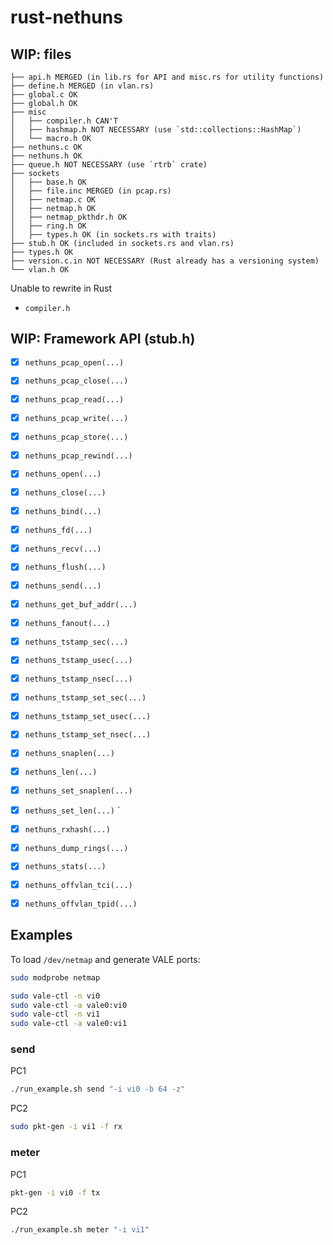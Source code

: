 # rust-nethuns

## WIP: files
```
├── api.h MERGED (in lib.rs for API and misc.rs for utility functions)
├── define.h MERGED (in vlan.rs)
├── global.c OK
├── global.h OK
├── misc
│   ├── compiler.h CAN'T
│   ├── hashmap.h NOT NECESSARY (use `std::collections::HashMap`)
│   └── macro.h OK
├── nethuns.c OK
├── nethuns.h OK
├── queue.h NOT NECESSARY (use `rtrb` crate)
├── sockets
│   ├── base.h OK
│   ├── file.inc MERGED (in pcap.rs)
│   ├── netmap.c OK
│   ├── netmap.h OK
│   ├── netmap_pkthdr.h OK
│   ├── ring.h OK
│   ├── types.h OK (in sockets.rs with traits)
├── stub.h OK (included in sockets.rs and vlan.rs)
├── types.h OK
├── version.c.in NOT NECESSARY (Rust already has a versioning system)
└── vlan.h OK
```

Unable to rewrite in Rust
- `compiler.h`



## WIP: Framework API (stub.h)

- [X] `nethuns_pcap_open(...)`
- [X] `nethuns_pcap_close(...)`
- [X] `nethuns_pcap_read(...)`
- [X] `nethuns_pcap_write(...)`
- [X] `nethuns_pcap_store(...)`
- [X] `nethuns_pcap_rewind(...)`

- [X] `nethuns_open(...)`
- [X] `nethuns_close(...)`
- [X] `nethuns_bind(...)`
- [X] `nethuns_fd(...)`
- [X] `nethuns_recv(...)`
- [X] `nethuns_flush(...)`
- [X] `nethuns_send(...)`
- [X] `nethuns_get_buf_addr(...)`
- [X] `nethuns_fanout(...)`

- [X] `nethuns_tstamp_sec(...)`
- [X] `nethuns_tstamp_usec(...)`
- [X] `nethuns_tstamp_nsec(...)`
- [X] `nethuns_tstamp_set_sec(...)`
- [X] `nethuns_tstamp_set_usec(...)`
- [X] `nethuns_tstamp_set_nsec(...)`

- [X] `nethuns_snaplen(...)`
- [X] `nethuns_len(...)`
- [X] `nethuns_set_snaplen(...)`
- [X] `nethuns_set_len(...)`
`
- [X] `nethuns_rxhash(...)`
- [X] `nethuns_dump_rings(...)`
- [X] `nethuns_stats(...)`

- [X] `nethuns_offvlan_tci(...)`
- [X] `nethuns_offvlan_tpid(...)`


## Examples

To load `/dev/netmap` and generate VALE ports:

```sh
sudo modprobe netmap

sudo vale-ctl -n vi0
sudo vale-ctl -a vale0:vi0
sudo vale-ctl -n vi1
sudo vale-ctl -a vale0:vi1
```


### send

PC1

```sh
./run_example.sh send "-i vi0 -b 64 -z"
```

PC2

```sh
sudo pkt-gen -i vi1 -f rx
```


### meter

PC1

```sh
pkt-gen -i vi0 -f tx
```

PC2

```sh
./run_example.sh meter "-i vi1"
```
